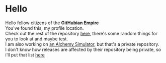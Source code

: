 # Hello
Hello fellow citizens of the **GitHubian Empire**\
You've found this, my profile location.\
Check out the rest of the repository [here](https://github.com/Axolotls7/Axolotls7), there's some random things for you to look at and maybe test.\
I am also working on [an Alchemy Simulator](https://github.com/Funderboogs/Alchemist-Simulator), but that's a private repository.\
I don't know how releases are affected by their repository being private, so i'll put that list [here](https://github.com/Funderboogs/Alchemist-Simulator/releases/tag/v0.1.0-alpha)
